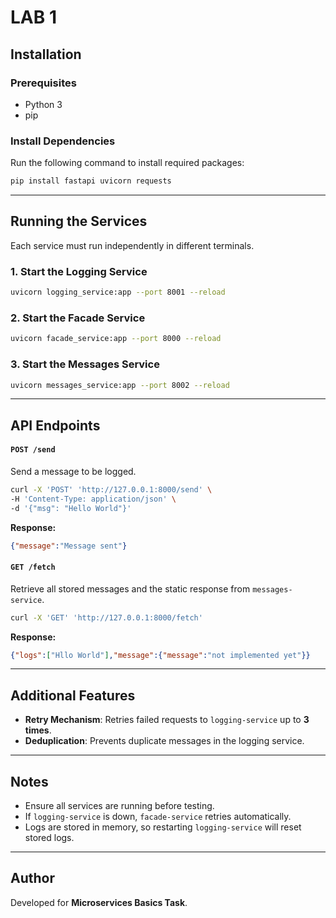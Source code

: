 # LAB 1
## Installation

### Prerequisites

- Python 3
- pip

### Install Dependencies

Run the following command to install required packages:

```sh
pip install fastapi uvicorn requests
```

---

## Running the Services

Each service must run independently in different terminals.

### **1. Start the Logging Service**

```sh
uvicorn logging_service:app --port 8001 --reload
```

### **2. Start the Facade Service**

```sh
uvicorn facade_service:app --port 8000 --reload
```

### **3. Start the Messages Service**

```sh
uvicorn messages_service:app --port 8002 --reload
```

---

## API Endpoints

#### `POST /send`

Send a message to be logged.

```sh
curl -X 'POST' 'http://127.0.0.1:8000/send' \
-H 'Content-Type: application/json' \
-d '{"msg": "Hello World"}'
```

**Response:**

```json
{"message":"Message sent"}
```

#### `GET /fetch`

Retrieve all stored messages and the static response from `messages-service`.

```sh
curl -X 'GET' 'http://127.0.0.1:8000/fetch'
```

**Response:**

```json
{"logs":["Hllo World"],"message":{"message":"not implemented yet"}}
```

---

## Additional Features

- **Retry Mechanism**: Retries failed requests to `logging-service` up to **3 times**.
- **Deduplication**: Prevents duplicate messages in the logging service.

---

## Notes

- Ensure all services are running before testing.
- If `logging-service` is down, `facade-service` retries automatically.
- Logs are stored in memory, so restarting `logging-service` will reset stored logs.

---

## Author

Developed for **Microservices Basics Task**.

